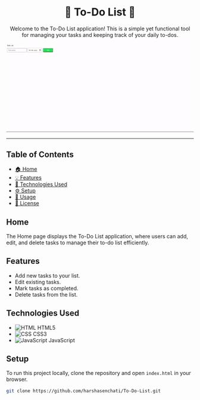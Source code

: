 <div align="center">
  <h1> 📝 To-Do List 📝</h1>
  <p>Welcome to the To-Do List application! This is a simple yet functional tool for managing your tasks and keeping track of your daily to-dos.</p>
</div>

<div align="center">
  <img src="https://github.com/harshasenchati/To-Do-List/blob/main/todolist-record.gif">
</div>

---

## Table of Contents

- [🏠 Home](#home)
- [💡 Features](#features)
- [🔧 Technologies Used](#technologies-used)
- [⚙️ Setup](#setup)
- [🚀 Usage](#usage)
- [📜 License](#license)

## Home

The Home page displays the To-Do List application, where users can add, edit, and delete tasks to manage their to-do list efficiently.

## Features

- Add new tasks to your list.
- Edit existing tasks.
- Mark tasks as completed.
- Delete tasks from the list.

## Technologies Used

- ![HTML](https://img.icons8.com/color/48/000000/html-5.png)  HTML5
- ![CSS](https://img.icons8.com/color/48/000000/css3.png)     CSS3
- ![JavaScript](https://img.icons8.com/color/48/000000/javascript.png)  JavaScript

## Setup

To run this project locally, clone the repository and open `index.html` in your browser.

```bash
git clone https://github.com/harshasenchati/To-Do-List.git
